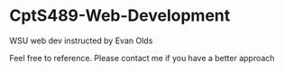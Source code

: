 # CptS489-Web-Development
WSU web dev instructed by Evan Olds

Feel free to reference. Please contact me if you have a better approach
